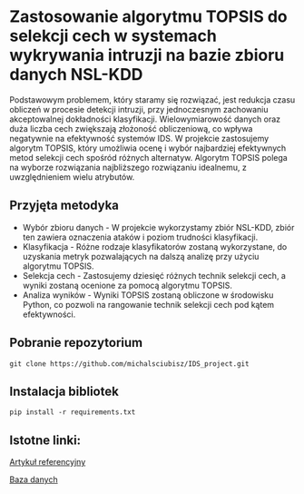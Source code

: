 # Zastosowanie algorytmu TOPSIS do selekcji cech w systemach wykrywania intruzji na bazie zbioru danych NSL-KDD

Podstawowym problemem, który staramy się rozwiązać, jest redukcja czasu obliczeń w procesie detekcji intruzji, przy jednoczesnym zachowaniu akceptowalnej dokładności klasyfikacji. Wielowymiarowość danych oraz duża liczba cech zwiększają złożoność obliczeniową, co wpływa negatywnie na efektywność systemów IDS.
W projekcie zastosujemy algorytm TOPSIS, który umożliwia ocenę i wybór najbardziej efektywnych metod selekcji cech spośród różnych alternatyw. Algorytm TOPSIS polega na wyborze rozwiązania najbliższego rozwiązaniu idealnemu, z uwzględnieniem wielu atrybutów.

## Przyjęta metodyka

* Wybór zbioru danych - W projekcie wykorzystamy zbiór NSL-KDD, zbiór ten zawiera oznaczenia ataków i poziom trudności klasyfikacji.
* Klasyfikacja - Różne rodzaje klasyfikatorów zostaną wykorzystane, do uzyskania metryk pozwalających na dalszą analizę przy użyciu algorytmu TOPSIS.
* Selekcja cech - Zastosujemy dziesięć różnych technik selekcji cech, a wyniki zostaną ocenione za pomocą algorytmu TOPSIS.
* Analiza wyników - Wyniki TOPSIS zostaną obliczone w środowisku Python, co pozwoli na rangowanie technik selekcji cech pod kątem efektywności.

## Pobranie repozytorium

```
git clone https://github.com/michalsciubisz/IDS_project.git
```

## Instalacja bibliotek

```
pip install -r requirements.txt
```

## Istotne linki:

[Artykuł referencyjny](https://www.researchgate.net/publication/269399129_TOPSIS_Based_Multi-Criteria_Decision_Making_of_Feature_Selection_Techniques_for_Network_Traffic_Dataset )

[Baza danych](https://www.kaggle.com/datasets/hassan06/nslkdd/data )

